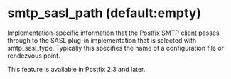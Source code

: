 # smtp_sasl_path (default:empty) 

 Implementation-specific information that the Postfix SMTP client
passes through to
the SASL plug-in implementation that is selected with
smtp_sasl_type.  Typically this specifies the name of a
configuration file or rendezvous point. 

 This feature is available in Postfix 2.3 and later. 


